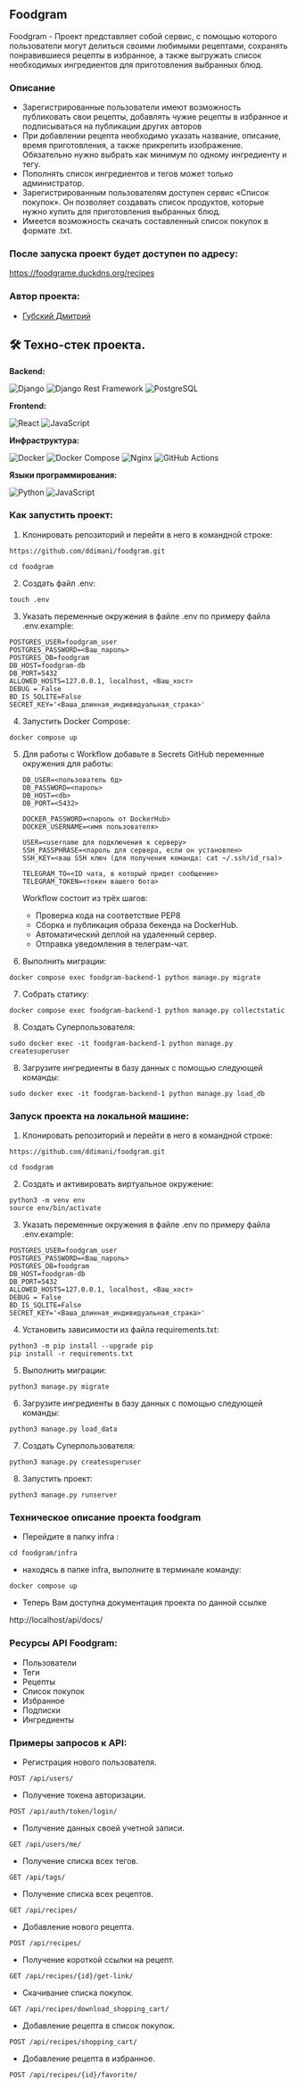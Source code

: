 ## Foodgram
Foodgram - Проект представляет собой сервис, с помощью которого пользователи могут делиться своими любимыми рецептами,
сохранять понравившиеся рецепты в избранное, а также выгружать список необходимых ингредиентов для приготовления выбранных блюд. 

### Описание
*  Зарегистрированные пользователи имеют возможность публиковать свои рецепты, добавлять чужие рецепты в избранное и подписываться на публикации других авторов
*  При добавлении рецепта необходимо указать название, описание, время приготовления, а также прикрепить изображение. Обязательно нужно выбрать как минимум по одному ингредиенту и тегу. 
*  Пополнять список ингредиентов и тегов может только администратор.
*  Зарегистрированным пользователям доступен сервис «Список покупок». Он позволяет создавать список продуктов, которые нужно купить для приготовления выбранных блюд.
*  Имеется возможность скачать составленный список покупок в формате .txt.

### После запуска проект будет доступен по адресу:
https://foodgrame.duckdns.org/recipes

### Автор проекта:
*  [Губский Дмитрий](https://github.com/ddimani)

## 🛠️ Техно-стек проекта.

**Backend:**

![Django](https://img.shields.io/badge/Django-092E20?style=for-the-badge&logo=django&logoColor=white)
![Django Rest Framework](https://img.shields.io/badge/Django%20REST-ff1709?style=for-the-badge&logo=django&logoColor=white&color=ff1709&labelColor=gray)
![PostgreSQL](https://img.shields.io/badge/PostgreSQL-316192?style=for-the-badge&logo=postgresql&logoColor=white)

**Frontend:**

![React](https://img.shields.io/badge/React-61DAFB?style=for-the-badge&logo=react&logoColor=white)
![JavaScript](https://img.shields.io/badge/JavaScript-F7DF1E?style=for-the-badge&logo=javascript&logoColor=black)

**Инфраструктура:**

![Docker](https://img.shields.io/badge/Docker-2496ED?style=for-the-badge&logo=docker&logoColor=white)
![Docker Compose](https://img.shields.io/badge/Docker%20Compose-2496ED?style=for-the-badge&logo=docker&logoColor=white)
![Nginx](https://img.shields.io/badge/Nginx-009639?style=for-the-badge&logo=nginx&logoColor=white)
![GitHub Actions](https://img.shields.io/badge/GitHub%20Actions-2088FF?style=for-the-badge&logo=github-actions&logoColor=white)

**Языки программирования:**

![Python](https://img.shields.io/badge/Python-3776AB?style=for-the-badge&logo=python&logoColor=white)
![JavaScript](https://img.shields.io/badge/JavaScript-F7DF1E?style=for-the-badge&logo=javascript&logoColor=black)

### Как запустить проект:
1. Клонировать репозиторий и перейти в него в командной строке:

```
https://github.com/ddimani/foodgram.git
```

```
cd foodgram
```

2. Создать файл .env:

```
touch .env
```

3. Указать переменные окружения в файле .env по примеру файла .env.example:

```
POSTGRES_USER=foodgram_user
POSTGRES_PASSWORD=<Ваш_пароль>
POSTGRES_DB=foodgram
DB_HOST=foodgram-db
DB_PORT=5432
ALLOWED_HOSTS=127.0.0.1, localhost, <Ваш_хост>
DEBUG = False
BD_IS_SQLITE=False
SECRET_KEY='<Ваша_длинная_индивидуальная_страка>'
```

4. Запустить Docker Compose:

```
docker compose up
```

5. Для работы с Workflow добавьте в Secrets GitHub переменные окружения для работы:
    ```
    DB_USER=<пользователь бд>
    DB_PASSWORD=<пароль>
    DB_HOST=<db>
    DB_PORT=<5432>
    
    DOCKER_PASSWORD=<пароль от DockerHub>
    DOCKER_USERNAME=<имя пользователя>

    USER=<username для подключения к серверу>
    SSH_PASSPHRASE=<пароль для сервера, если он установлен>
    SSH_KEY=<ваш SSH ключ (для получения команда: cat ~/.ssh/id_rsa)>

    TELEGRAM_TO=<ID чата, в который придет сообщение>
    TELEGRAM_TOKEN=<токен вашего бота>
    ```
    Workflow состоит из трёх шагов:
     - Проверка кода на соответствие PEP8
     - Сборка и публикация образа бекенда на DockerHub.
     - Автоматический деплой на удаленный сервер.
     - Отправка уведомления в телеграм-чат. 


6. Выполнить миграции:

```
docker compose exec foodgram-backend-1 python manage.py migrate
```

7. Собрать статику:

```
docker compose exec foodgram-backend-1 python manage.py collectstatic
```

8. Создать Суперпользователя:

```
sudo docker exec -it foodgram-backend-1 python manage.py createsuperuser

```

8. Загрузите ингредиенты в базу данных с помощью следующей команды:

```
sudo docker exec -it foodgram-backend-1 python manage.py load_db

```

### Запуск проекта на локальной машине:

1. Клонировать репозиторий и перейти в него в командной строке:

```
https://github.com/ddimani/foodgram.git
```

```
cd foodgram
```

2. Cоздать и активировать виртуальное окружение:
```
python3 -m venv env
source env/bin/activate
```
3. Указать переменные окружения в файле .env по примеру файла .env.example:

```
POSTGRES_USER=foodgram_user
POSTGRES_PASSWORD=<Ваш_пароль>
POSTGRES_DB=foodgram
DB_HOST=foodgram-db
DB_PORT=5432
ALLOWED_HOSTS=127.0.0.1, localhost, <Ваш_хост>
DEBUG = False
BD_IS_SQLITE=False
SECRET_KEY='<Ваша_длинная_индивидуальная_страка>'
```

4. Установить зависимости из файла requirements.txt:
```
python3 -m pip install --upgrade pip
pip install -r requirements.txt
```

5. Выполнить миграции:
```
python3 manage.py migrate
```

6. Загрузите ингредиенты в базу данных с помощью следующей команды:
```
python3 manage.py load_data
```

7. Создать Суперпользователя:

```
python3 manage.py createsuperuser
```

8. Запустить проект:
```
python3 manage.py runserver
```


### Техническое описание проекта foodgram

* Перейдите в папку infra :
```
cd foodgram/infra
```
* находясь в папке infra, выполните в терминале команду:
```
docker compose up
```
* Теперь Вам доступна документация проекта по данной ссылке

http://localhost/api/docs/ 


### Ресурсы API Foodgram:
* Пользователи
* Теги
* Рецепты
* Список покупок
* Избранное
* Подписки
* Ингредиенты

### Примеры запросов к API:
* Регистрация нового пользователя.
```
POST /api/users/
```
* Получение токена авторизации.
```
POST /api/auth/token/login/
```
* Получение данных своей учетной записи.
```
GET /api/users/me/
```
* Получение списка всех тегов.
```
GET /api/tags/
```
* Получение списка всех рецептов.
```
GET /api/recipes/
```
* Добавление нового рецепта.
```
POST /api/recipes/
```
* Получение короткой ссылки на рецепт.
```
GET /api/recipes/{id}/get-link/
```
* Скачивание списка покупок.
```
GET /api/recipes/download_shopping_cart/
```
* Добавление рецепта в список покупок.
```
POST /api/recipes/shopping_cart/
```
* Добавление рецепта в избранное.
```
POST /api/recipes/{id}/favorite/
```
